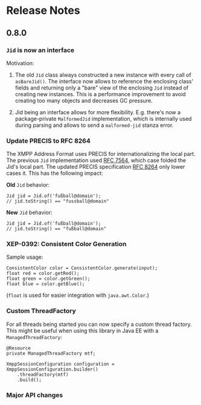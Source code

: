 # Release Notes

## 0.8.0

### `Jid` is now an interface

Motivation:

1. The old `Jid` class always constructed a new instance with every call of `asBareJid()`.
The interface now allows to reference the enclosing class' fields and returning only a "bare" view of the enclosing `Jid` instead of creating new instances.
This is a performance improvement to avoid creating too many objects and decreases GC pressure.

2. Jid being an interface allows for more flexibility. E.g. there's now a package-private `MalformedJid` implementation,
which is internally used during parsing and allows to send a `malformed-jid` stanza error.

### Update PRECIS to RFC 8264

The XMPP Address Format uses PRECIS for internationalizing the local part.
The previous `Jid` implementation used [RFC 7564](https://tools.ietf.org/html/rfc7564), which case folded the Jid's local part.
The updated PRECIS specification [RFC 8264](https://tools.ietf.org/html/rfc8264) only lower cases it.
This has the following impact:

**Old** `Jid` behavior:

```
Jid jid = Jid.of('fußball@domain');
// jid.toString() == "fussball@domain"
```

**New** `Jid` behavior:

```
Jid jid = Jid.of('fußball@domain');
// jid.toString() == "fußball@domain"
```

### XEP-0392: Consistent Color Generation

Sample usage:

```
ConsistentColor color = ConsistentColor.generate(input);
float red = color.getRed();
float green = color.getGreen();
float blue = color.getBlue();
```

(`float` is used for easier integration with `java.awt.Color`.)

### Custom ThreadFactory

For all threads being started you can now specify a custom thread factory. This might be useful when using this library in Java EE with a `ManagedThreadFactory`:

```
@Resource
private ManagedThreadFactory mtf;
```
```
XmppSessionConfiguration configuration = XmppSessionConfiguration.builder()
    .threadFactory(mtf)
    .build();
```

### Major API changes

